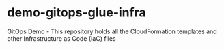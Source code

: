 # demo-gitops-glue-infra
GitOps Demo - This repository holds all the CloudFormation templates and other Infrastructure as Code (IaC) files
